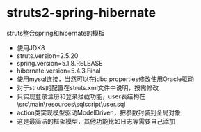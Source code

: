# struts2-spring-hibernate
struts整合spring和hibernate的模板
 - 使用JDK8
 - struts.version=2.5.20
 - spring.version=5.1.8.RELEASE
 - hibernate.version=5.4.3.Final
 - 使用mysql连接，当然可以在jdbc.properties修改使用Oracle驱动
 - 对于struts的配置在struts.xml文件中说明，按需修改
 - 只实现登录注册和登录拦截功能，user表结构在\src\main\resources\sqlscript\user.sql
 - action类实现模型驱动ModelDriven，把参数封装到全局对象
 - 这是最简洁的框架模型，其他功能比如日志等需要自己添加
